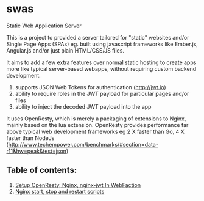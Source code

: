 # swas
Static Web Application Server

This is a project to provided a server tailored for "static" websites and/or Single Page Apps (SPAs) eg. built using javascript frameworks like Ember.js, Angular.js and/or just plain HTML/CSS/JS files.

It aims to add a few extra features over normal static hosting to create apps more like typical server-based webapps, without requiring custom backend development.

1. supports JSON Web Tokens for authentication (http://jwt.io)
2. ability to require roles in the JWT payload for particular pages and/or files
3. ability to inject the decoded JWT payload into the app

It uses OpenResty, which is merely a packaging of extensions to Nginx, mainly based on the lua extension. OpenResty provides performance far above typical web development frameworks eg 2 X faster than Go, 4 X faster than NodeJs (http://www.techempower.com/benchmarks/#section=data-r11&hw=peak&test=json)

## Table of contents:

1. [Setup OpenResty, Nginx, nginx-jwt In WebFaction](setup-openresty-nginx-webfaction.md)
2. [Nginx start, stop and restart scripts](setup-nginx.md)
